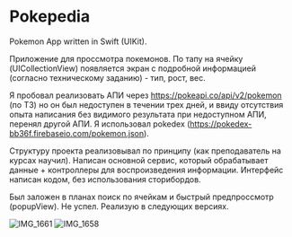 # Pokepedia
Pokemon App written in Swift (UIKit).

Приложение для проссмотра покемонов. По тапу на ячейку (UICollectionView) появляется экран с подробной информацией (согласно техническому заданию) - тип, рост, вес.

Я пробовал реализовать АПИ через https://pokeapi.co/api/v2/pokemon (по ТЗ) но он был недоступен в течении трех дней, и ввиду отсутствия опыта написания без видимого результата при недоступном АПИ, перенял другой АПИ. Я использовал pokedex (https://pokedex-bb36f.firebaseio.com/pokemon.json).

Структуру проекта реализовывал по принципу (как преподаватель на курсах научил).
Написан основной сервис, который обрабатывает данные + контроллеры для воспроизведения информации. 
Интерфейс написан кодом, без использования сторибордов. 

Был заложен в планах поиск по ячейкам и быстрый предпроссмотр (popupView). Не успел. 
Реализую в следующих версиях. 

![IMG_1661](https://github.com/lepranby/Pokepedia/assets/113884557/e33892cc-884f-4e1e-b2b1-85a9e4bc2bcb)
![IMG_1658](https://github.com/lepranby/Pokepedia/assets/113884557/958214b0-051b-4332-954b-55f492bcf1b4)
